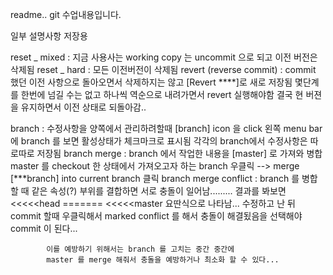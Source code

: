 readme..
git 수업내용입니다.

일부 설명사항 저장용 

reset _ mixed : 지금 사용사는 working copy 는 uncommit 으로 되고 
				이전 버전은 삭제됨
reset _ hard : 모든 이전버전이 삭제됨
revert (reverse commit) : commit 했던 이전 사항으로 돌아오면서
						삭제하지는 않고 [Revert ****]로 새로 저장됨
						몇단계를 한번에 넘길 수는 없고
						하나씩 역순으로 내려가면서 revert 실행해야함
						결국 현 버젼을 유지하면서 이전 상태로 되돌아감..

branch : 수정사항을 양쪽에서 관리하려할때
		[branch] icon 을 click 
		왼쪽 menu bar 에 branch 를 보면 활성상태가 체크마크로 표시됨
		각각의 branch에서 수정사항은 따로따로 저장됨
branch merge : branch 에서 작업한 내용을 [master] 로 가져와 병합
			master 를 checkout 한 상태에서 가져오고자 하는 branch 우클릭
		    --> merge [***branch] into current branch 클릭
branch merge conflict : branch 를 병합할 때 같은 속성(?) 부위를 결합하면
			서로 충돌이 일어남.........
			결과를 봐보면  <<<<<head   =======   <<<<<master
			요딴식으로 나타남...
			수정하고 난 뒤 commit 할때 우클릭해서 marked conflict 를 해서
			충돌이 해결됬음을 선택해야 commit 이 된다...

			이를 예방하기 위해서는 branch 를 고치는 중간 중간에
			master 를 merge 해줘서 충돌을 예방하거나 최소화 할 수 있다...